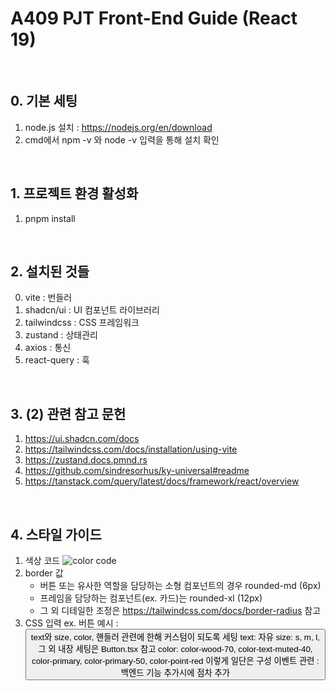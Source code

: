 # A409 PJT Front-End Guide (React 19)

<br>

## 0. 기본 세팅

1. node.js 설치 : https://nodejs.org/en/download
2. cmd에서 npm -v 와 node -v 입력을 통해 설치 확인

<br>

## 1. 프로젝트 환경 활성화

1. pnpm install

<br>

## 2. 설치된 것들

0. vite : 번들러
1. shadcn/ui : UI 컴포넌트 라이브러리
2. tailwindcss : CSS 프레임워크
3. zustand : 상태관리
4. axios : 통신
5. react-query : 훅

<br>

## 3. (2) 관련 참고 문헌

1. https://ui.shadcn.com/docs
2. https://tailwindcss.com/docs/installation/using-vite
3. https://zustand.docs.pmnd.rs
4. https://github.com/sindresorhus/ky-universal#readme
5. https://tanstack.com/query/latest/docs/framework/react/overview

<br>

## 4. 스타일 가이드

1. 색상 코드
   ![color code](./Color.png)
2. border 값
   - 버튼 또는 유사한 역할을 담당하는 소형 컴포넌트의 경우 rounded-md (6px)
   - 프레임을 담당하는 컴포넌트(ex. 카드)는 rounded-xl (12px)
   - 그 외 디테일한 조정은 https://tailwindcss.com/docs/border-radius 참고
3. CSS 입력
   ex. 버튼 예시 : <Button text="선택" size="l" color="color-text-muted-40" onClick={handleClick} />
   text와 size, color, 핸들러 관련에 한해 커스텀이 되도록 세팅
   text: 자유
   size: s, m, l, 그 외 내장 세팅은 Button.tsx 참고
   color: color-wood-70, color-text-muted-40, color-primary, color-primary-50, color-point-red 이렇게 일단은 구성
   이벤트 관련 : 백엔드 기능 추가시에 점차 추가
